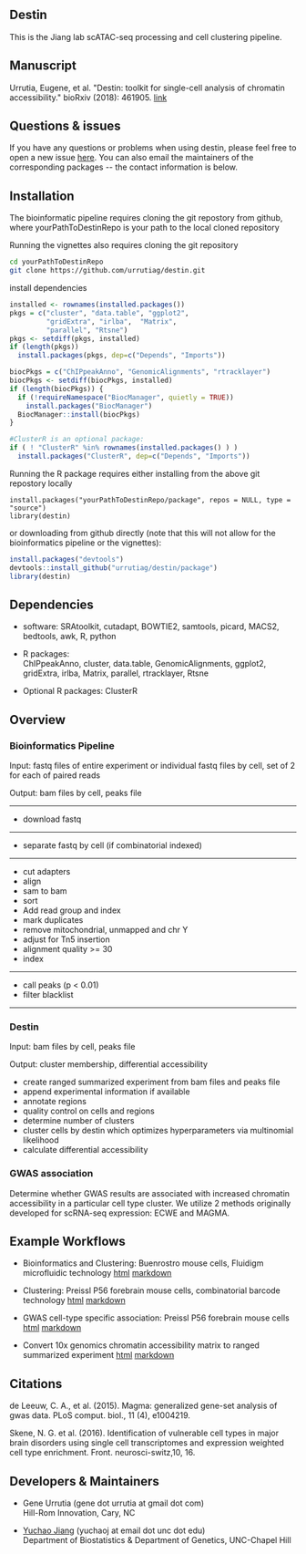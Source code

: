 ## Destin

This is the Jiang lab scATAC-seq processing and cell clustering pipeline.

## Manuscript

Urrutia, Eugene, et al. "Destin: toolkit for single-cell analysis of chromatin accessibility." bioRxiv (2018): 461905. [link](https://www.biorxiv.org/content/early/2018/11/05/461905?rss=1)

## Questions & issues
  If you have any questions or problems when using destin, please feel free to open a new issue [here](https://github.com/urrutiag/destin/issues). You can also email the maintainers of the corresponding packages -- the contact information is below.

## Installation

The bioinformatic pipeline requires cloning the git repostory from github, where yourPathToDestinRepo is your path to the local cloned repository

Running the vignettes also requires cloning the git repository

```bash
cd yourPathToDestinRepo
git clone https://github.com/urrutiag/destin.git
```

install dependencies
```r
installed <- rownames(installed.packages())
pkgs = c("cluster", "data.table", "ggplot2",
         "gridExtra", "irlba",  "Matrix",
         "parallel", "Rtsne")
pkgs <- setdiff(pkgs, installed)
if (length(pkgs))
  install.packages(pkgs, dep=c("Depends", "Imports"))

biocPkgs = c("ChIPpeakAnno", "GenomicAlignments", "rtracklayer")
biocPkgs <- setdiff(biocPkgs, installed)
if (length(biocPkgs)) {
  if (!requireNamespace("BiocManager", quietly = TRUE))
    install.packages("BiocManager")
  BiocManager::install(biocPkgs)
}

#ClusterR is an optional package:
if ( ! "ClusterR" %in% rownames(installed.packages() ) )
  install.packages("ClusterR", dep=c("Depends", "Imports"))
```

Running the R package requires either installing from the above git repostory locally
```{r}
install.packages("yourPathToDestinRepo/package", repos = NULL, type = "source")
library(destin)
```

or downloading from github directly (note that this will not allow for the bioinformatics pipeline or the vignettes):
```r
install.packages("devtools")
devtools::install_github("urrutiag/destin/package")
library(destin)
```

## Dependencies

- software: SRAtoolkit, cutadapt, BOWTIE2,
            samtools, picard, MACS2, bedtools, awk,
            R, python

- R packages:  
 ChIPpeakAnno,
 cluster,
 data.table,
 GenomicAlignments,
 ggplot2,
 gridExtra,
 irlba,
 Matrix,
 parallel,
 rtracklayer,
 Rtsne

- Optional R packages:
 ClusterR

## Overview

### Bioinformatics Pipeline

Input: fastq files of entire experiment or individual fastq files by cell,
       set of 2 for each of paired reads

Output: bam files by cell, peaks file

---

- download fastq

---

- separate fastq by cell (if combinatorial indexed)

---

- cut adapters
- align
- sam to bam
- sort
- Add read group and index
- mark duplicates
- remove mitochondrial, unmapped and chr Y
- adjust for Tn5 insertion
- alignment quality >= 30
- index

---

- call peaks (p < 0.01)
- filter blacklist

---

### Destin

Input: bam files by cell, peaks file

Output: cluster membership, differential accessibility

- create ranged summarized experiment from bam files and peaks file
- append experimental information if available
- annotate regions
- quality control on cells and regions
- determine number of clusters
- cluster cells by destin which optimizes hyperparameters via multinomial likelihood
- calculate differential accessibility

### GWAS association

Determine whether GWAS results are associated with increased chromatin accessibility in a particular cell type cluster.  We utilize 2 methods originally developed for scRNA-seq expression: ECWE and MAGMA.


## Example Workflows

- Bioinformatics and Clustering: Buenrostro mouse cells, Fluidigm microfluidic technology
[html](https://rawgit.com/urrutiag/destin/master/package/vignettes/destinBuenrostroMouse.html)
[markdown](https://github.com/urrutiag/destin/blob/master/package/vignettes/destinBuenrostroMouse.Rmd)

- Clustering: Preissl P56 forebrain mouse cells, combinatorial barcode technology
[html](https://rawgit.com/urrutiag/destin/master/package/vignettes/destinPreisslP56.html)
[markdown](https://github.com/urrutiag/destin/blob/master/package/vignettes/destinPreisslP56.Rmd)

- GWAS cell-type specific association: Preissl P56 forebrain mouse cells
[html](https://rawgit.com/urrutiag/destin/master/package/vignettes/GWAS.html)
[markdown](https://github.com/urrutiag/destin/blob/master/package/vignettes/GWAS.Rmd)

- Convert 10x genomics chromatin accessibility matrix to ranged summarized experiment
[html](https://rawgit.com/urrutiag/destin/master/package/vignettes/10xGenomicsToRSE.html)
[markdown](https://github.com/urrutiag/destin/blob/master/package/vignettes/10xGenomicsToRSE.Rmd)


## Citations

de Leeuw, C. A., et al. (2015). Magma: generalized gene-set analysis of gwas data.
PLoS comput. biol., 11 (4), e1004219.

Skene,  N. G. et al. (2016).   Identification of vulnerable cell types in major brain
disorders  using  single  cell  transcriptomes  and  expression  weighted  cell  type
enrichment. Front. neurosci-switz,10, 16.

## Developers & Maintainers

* Gene Urrutia (gene dot urrutia at gmail dot com)
  <br>
  Hill-Rom Innovation, Cary, NC

* [Yuchao Jiang](http://sph.unc.edu/adv_profile/yuchao-jiang-phd/) (yuchaoj at email dot unc dot edu)
  <br>
  Department of Biostatistics & Department of Genetics, UNC-Chapel Hill
